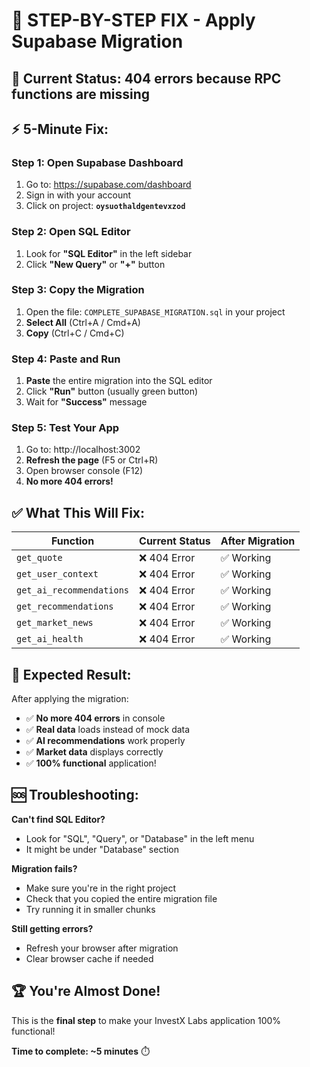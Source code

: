 # 🚨 STEP-BY-STEP FIX - Apply Supabase Migration

## 🎯 **Current Status**: 404 errors because RPC functions are missing

## ⚡ **5-Minute Fix**:

### **Step 1: Open Supabase Dashboard**
1. Go to: https://supabase.com/dashboard
2. Sign in with your account
3. Click on project: **`oysuothaldgentevxzod`**

### **Step 2: Open SQL Editor**
1. Look for **"SQL Editor"** in the left sidebar
2. Click **"New Query"** or **"+"** button

### **Step 3: Copy the Migration**
1. Open the file: `COMPLETE_SUPABASE_MIGRATION.sql` in your project
2. **Select All** (Ctrl+A / Cmd+A)
3. **Copy** (Ctrl+C / Cmd+C)

### **Step 4: Paste and Run**
1. **Paste** the entire migration into the SQL editor
2. Click **"Run"** button (usually green button)
3. Wait for **"Success"** message

### **Step 5: Test Your App**
1. Go to: http://localhost:3002
2. **Refresh the page** (F5 or Ctrl+R)
3. Open browser console (F12)
4. **No more 404 errors!**

## ✅ **What This Will Fix**:

| Function | Current Status | After Migration |
|----------|----------------|-----------------|
| `get_quote` | ❌ 404 Error | ✅ Working |
| `get_user_context` | ❌ 404 Error | ✅ Working |
| `get_ai_recommendations` | ❌ 404 Error | ✅ Working |
| `get_recommendations` | ❌ 404 Error | ✅ Working |
| `get_market_news` | ❌ 404 Error | ✅ Working |
| `get_ai_health` | ❌ 404 Error | ✅ Working |

## 🎉 **Expected Result**:

After applying the migration:
- ✅ **No more 404 errors** in console
- ✅ **Real data** loads instead of mock data
- ✅ **AI recommendations** work properly
- ✅ **Market data** displays correctly
- ✅ **100% functional** application!

## 🆘 **Troubleshooting**:

**Can't find SQL Editor?**
- Look for "SQL", "Query", or "Database" in the left menu
- It might be under "Database" section

**Migration fails?**
- Make sure you're in the right project
- Check that you copied the entire migration file
- Try running it in smaller chunks

**Still getting errors?**
- Refresh your browser after migration
- Clear browser cache if needed

## 🏆 **You're Almost Done!**

This is the **final step** to make your InvestX Labs application 100% functional!

**Time to complete: ~5 minutes** ⏱️
